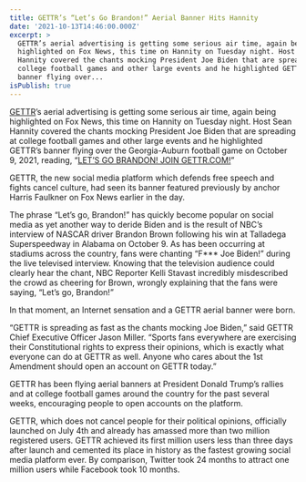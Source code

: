 ```yaml
---
title: GETTR’s “Let’s Go Brandon!” Aerial Banner Hits Hannity
date: '2021-10-13T14:46:00.000Z'
excerpt: >
  GETTR’s aerial advertising is getting some serious air time, again being
  highlighted on Fox News, this time on Hannity on Tuesday night. Host Sean
  Hannity covered the chants mocking President Joe Biden that are spreading at
  college football games and other large events and he highlighted GETTR’s
  banner flying over...
isPublish: true
---
```


[GETTR](http://www.gettr.com/)’s aerial advertising is getting some serious air time, again being highlighted on Fox News, this time on Hannity on Tuesday night. Host Sean Hannity covered the chants mocking President Joe Biden that are spreading at college football games and other large events and he highlighted GETTR’s banner flying over the Georgia-Auburn football game on October 9, 2021, reading, “[LET’S GO BRANDON! JOIN GETTR.COM!](https://www.gettr.com/post/pe0yg6a425)”

GETTR, the new social media platform which defends free speech and fights cancel culture, had seen its banner featured previously by anchor Harris Faulkner on Fox News earlier in the day.

The phrase “Let’s go, Brandon!” has quickly become popular on social media as yet another way to deride Biden and is the result of NBC’s interview of NASCAR driver Brandon Brown following his win at Talladega Superspeedway in Alabama on October 9. As has been occurring at stadiums across the country, fans were chanting “F*** Joe Biden!” during the live televised interview. Knowing that the television audience could clearly hear the chant, NBC Reporter Kelli Stavast incredibly misdescribed the crowd as cheering for Brown, wrongly explaining that the fans were saying, “Let’s go, Brandon!”

In that moment, an Internet sensation and a GETTR aerial banner were born.

“GETTR is spreading as fast as the chants mocking Joe Biden,” said GETTR Chief Executive Officer Jason Miller. “Sports fans everywhere are exercising their Constitutional rights to express their opinions, which is exactly what everyone can do at GETTR as well. Anyone who cares about the 1st Amendment should open an account on GETTR today.”

GETTR has been flying aerial banners at President Donald Trump’s rallies and at college football games around the country for the past several weeks, encouraging people to open accounts on the platform.

GETTR, which does not cancel people for their political opinions, officially launched on July 4th and already has amassed more than two million registered users. GETTR achieved its first million users less than three days after launch and cemented its place in history as the fastest growing social media platform ever. By comparison, Twitter took 24 months to attract one million users while Facebook took 10 months.
